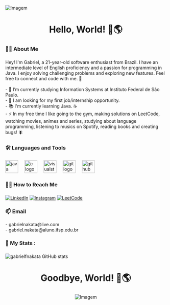<!-- GIF -->
<p align="left">
  <img align="center" src="https://github.com/gabrielfnakata/gabrielfnakata/assets/24640214/c4a42732-14d5-4ac9-b60d-991a97d30f2a" alt="Imagem">
</p>

###

<h1 align="center">Hello, World! 👋🌎</h1>

###

<h3 align="left">👩‍💻  About Me</h3>

###

<p align="left">Hey! I'm Gabriel, a 21-year-old software enthusiast from Brazil. I have an intermediate level of English proficiency and a passion for programming in Java. I enjoy solving challenging problems and exploring new features. Feel free to connect and code with me. 🚀<br><br>- 🌱 I’m currently studying Information Systems at Instituto Federal de São Paulo.<br>- 🔭 I am looking for my first job/internship opportunity.<br>- 📚 I'm currently learning Java. ☕<br>- ⚡ In my free time I like going to the gym, making solutions on LeetCode, watching movies, animes and series, studying about language programming, listening to musics on Spotify, reading books and creating bugs! 🪰</p>

###

<h3 align="left">🛠 Languages and Tools</h3>

###

<div align="left">
  <img src="https://cdn.jsdelivr.net/gh/devicons/devicon/icons/java/java-original.svg" height="40" alt="java logo"  />
  <img width="12" />
  <img src="https://cdn.jsdelivr.net/gh/devicons/devicon/icons/c/c-original.svg" height="40" alt="c logo"  />
  <img width="12" />
  <img src="https://cdn.jsdelivr.net/gh/devicons/devicon/icons/visualstudio/visualstudio-plain.svg" height="40" alt="visualstudio logo"  />
  <img width="12" />
  <img src="https://cdn.jsdelivr.net/gh/devicons/devicon/icons/git/git-original.svg" height="40" alt="git logo"  />
  <img width="12" />
  <img src="https://cdn.jsdelivr.net/gh/devicons/devicon/icons/github/github-original.svg" height="40" alt="github logo"  />
</div>

###

<h3 align="left">👨‍💻 How to Reach Me</h3>

###

<!-- Links -->
[![LinkedIn](https://img.shields.io/badge/LinkedIn-0077B5?style=for-the-badge&logo=linkedin&logoColor=white)](https://www.linkedin.com/in/gabriel-freitas-nakata-24b712220/)
[![Instagram](https://img.shields.io/badge/Instagram-E4405F?style=for-the-badge&logo=instagram&logoColor=white)](https://www.instagram.com/gabrielfnakata/)
[![LeetCode](https://img.shields.io/badge/-LeetCode-FFA116?style=for-the-badge&logo=LeetCode&logoColor=black)](https://leetcode.com/u/GabrielNakata/)

###

<h3 align="left">📫 Email</h3><p>- gabrielnakata@live.com<br>- gabriel.nakata@aluno.ifsp.edu.br</p>

###

<h3 align="left">🎯   My Stats :</h3>

###

<!-- GithubStats -->
![gabrielfnakata GitHub stats](https://github-readme-stats.vercel.app/api?username=gabrielfnakata&show_icons=true&theme=gotham)

###

<h1 align="center">Goodbye, World! 👋🌎</h1>

###

<!-- GIF -->
<p align="center">
  <img align="center" src="https://github.com/gabrielfnakata/gabrielfnakata/assets/24640214/16a2eb57-ceea-43f2-9c3b-a267552c3f21" alt="Imagem">
</p>
